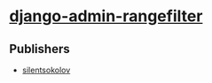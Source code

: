 # [django-admin-rangefilter](https://pypi.org/project/django-admin-rangefilter)



## Publishers
- [silentsokolov](https://pypi.org/user/silentsokolov)

